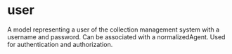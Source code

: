 # user

A model representing a user of the collection management system with a username and password.
Can be associated with a normalizedAgent. Used for authentication and authorization.
